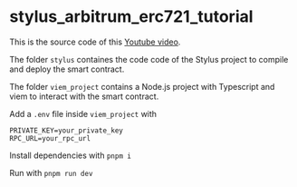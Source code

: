 # stylus_arbitrum_erc721_tutorial
This is the source code of this [Youtube video](https://www.youtube.com/watch?v=jEBY_U2scJc).

The folder `stylus` containes the code code of the Stylus project to compile and deploy the smart contract.

The folder `viem_project` contains a Node.js project with Typescript and viem to interact with the smart contract.

Add a `.env` file inside `viem_project` with

```
PRIVATE_KEY=your_private_key
RPC_URL=your_rpc_url
```
Install dependencies with `pnpm i`

Run with `pnpm run dev`